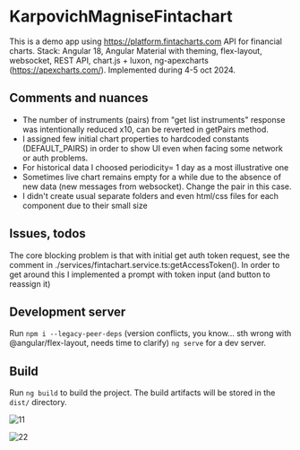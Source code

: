 # KarpovichMagniseFintachart

This is a demo app using https://platform.fintacharts.com API for financial charts.
Stack: Angular 18, Angular Material with theming, flex-layout, websocket, REST API, chart.js + luxon, ng-apexcharts (https://apexcharts.com/). Implemented during 4-5 oct 2024.

## Comments and nuances

- The number of instruments (pairs) from "get list instruments" response was intentionally reduced x10, can be reverted in getPairs method.
- I assigned few initial chart properties to hardcoded constants (DEFAULT_PAIRS) in order to show UI even when facing some network or auth problems.
- For historical data I choosed periodicity= 1 day as a most illustrative one
- Sometimes live chart remains empty for a while due to the absence of new data (new messages from websocket). Change the pair in this case.
- I didn't create usual separate folders and even html/css files for each component due to their small size

## Issues, todos

The core blocking problem is that with initial get auth token request, see the comment in ./services/fintachart.service.ts:getAccessToken(). In order to get around this I implemented a prompt with token input (and button to reassign it)


## Development server

Run `npm i --legacy-peer-deps` (version conflicts, you know... sth wrong with @angular/flex-layout, needs time to clarify)
 `ng serve` for a dev server. 

## Build

Run `ng build` to build the project. The build artifacts will be stored in the `dist/` directory.

![11](https://github.com/user-attachments/assets/a6562517-a39d-46f2-b043-751a5e3d0f23)

![22](https://github.com/user-attachments/assets/22f21c01-8f48-40dd-9347-f015a5226e71)




